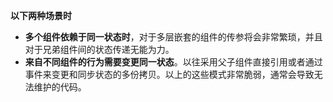 **以下两种场景时**

- **多个组件依赖于同一状态时**，对于多层嵌套的组件的传参将会非常繁琐，并且对于兄弟组件间的状态传递无能为力。
- **来自不同组件的行为需要变更同一状态**。以往采用父子组件直接引用或者通过事件来变更和同步状态的多份拷贝。以上的这些模式非常脆弱，通常会导致无法维护的代码。

